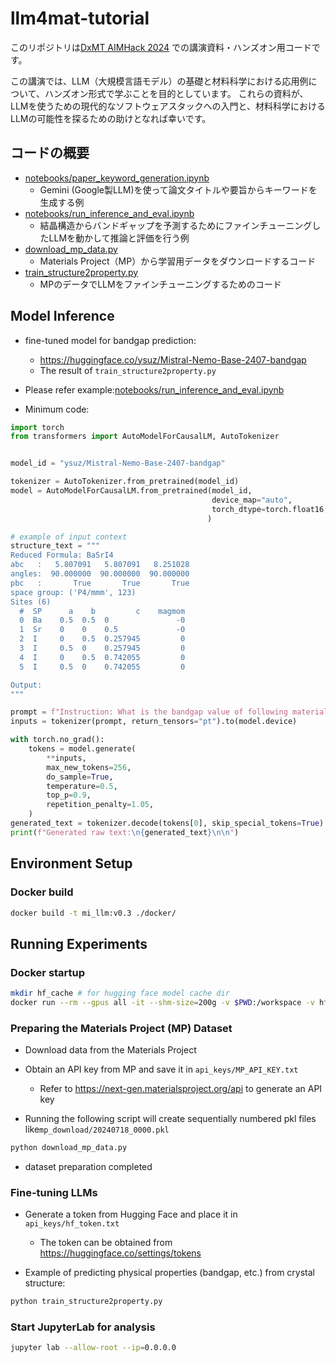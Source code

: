 # llm4mat-tutorial

このリポジトリは[DxMT AIMHack 2024](https://dxmt.mext.go.jp/news/1105) での講演資料・ハンズオン用コードです。  

この講演では、LLM（大規模言語モデル）の基礎と材料科学における応用例について、ハンズオン形式で学ぶことを目的としています。
これらの資料が、LLMを使うための現代的なソフトウェアスタックへの入門と、材料科学におけるLLMの可能性を探るための助けとなれば幸いです。

## コードの概要
- [notebooks/paper_keyword_generation.ipynb](notebooks/paper_keyword_generation.ipynb)
    - Gemini (Google製LLM)を使って論文タイトルや要旨からキーワードを生成する例
- [notebooks/run_inference_and_eval.ipynb](notebooks/run_inference_and_eval.ipynb)
    - 結晶構造からバンドギャップを予測するためにファインチューニングしたLLMを動かして推論と評価を行う例
- [download_mp_data.py](download_mp_data.py)
    - Materials Project（MP）から学習用データをダウンロードするコード
- [train_structure2property.py](train_structure2property.py)
    - MPのデータでLLMをファインチューニングするためのコード

## Model Inference
- fine-tuned model for bandgap prediction:
    - https://huggingface.co/ysuz/Mistral-Nemo-Base-2407-bandgap
    - The result of `train_structure2property.py`
- Please refer example:[notebooks/run_inference_and_eval.ipynb](https://github.com/resnant/llm4mat-tutorial/blob/main/notebooks/run_inference_and_eval.ipynb)

- Minimum code:
```python
import torch
from transformers import AutoModelForCausalLM, AutoTokenizer


model_id = "ysuz/Mistral-Nemo-Base-2407-bandgap"

tokenizer = AutoTokenizer.from_pretrained(model_id)
model = AutoModelForCausalLM.from_pretrained(model_id,
                                             device_map="auto",
                                             torch_dtype=torch.float16,
                                            )

# example of input context
structure_text = """
Reduced Formula: BaSrI4
abc   :   5.807091   5.807091   8.251028
angles:  90.000000  90.000000  90.000000
pbc   :       True       True       True
space group: ('P4/mmm', 123)
Sites (6)
  #  SP      a    b         c    magmom
  0  Ba    0.5  0.5  0               -0
  1  Sr    0    0    0.5             -0
  2  I     0    0.5  0.257945         0
  3  I     0.5  0    0.257945         0
  4  I     0    0.5  0.742055         0
  5  I     0.5  0    0.742055         0

Output:
"""

prompt = f"Instruction: What is the bandgap value of following material?:\n{structure_text}\n\nOutput:\n"
inputs = tokenizer(prompt, return_tensors="pt").to(model.device)

with torch.no_grad():
    tokens = model.generate(
        **inputs,
        max_new_tokens=256,
        do_sample=True,
        temperature=0.5,
        top_p=0.9,
        repetition_penalty=1.05,
    )
generated_text = tokenizer.decode(tokens[0], skip_special_tokens=True)
print(f"Generated raw text:\n{generated_text}\n\n")
```


## Environment Setup

### Docker build
```bash
docker build -t mi_llm:v0.3 ./docker/
```

## Running Experiments
### Docker startup
```bash
mkdir hf_cache # for hugging face model cache dir
docker run --rm --gpus all -it --shm-size=200g -v $PWD:/workspace -v hf_cache:/root/.cache/huggingface/ mi_llm:v0.3 bash
```

### Preparing the Materials Project (MP) Dataset
- Download data from the Materials Project
- Obtain an API key from MP and save it in `api_keys/MP_API_KEY.txt`
    - Refer to https://next-gen.materialsproject.org/api to generate an API key

- Running the following script will create sequentially numbered pkl files like`mp_download/20240718_0000.pkl`
```bash
python download_mp_data.py
```
- dataset preparation completed


### Fine-tuning LLMs
- Generate a token from Hugging Face and place it in `api_keys/hf_token.txt`
    - The token can be obtained from https://huggingface.co/settings/tokens

- Example of predicting physical properties (bandgap, etc.) from crystal structure:
```bash
python train_structure2property.py
```

### Start JupyterLab for analysis

```bash
jupyter lab --allow-root --ip=0.0.0.0
```